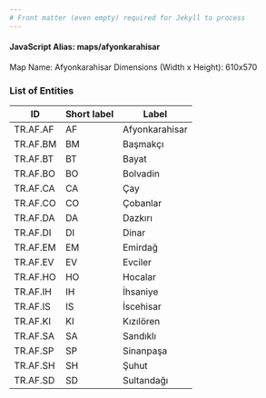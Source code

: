 ```yaml
---
# Front matter (even empty) required for Jekyll to process
---
```


#### JavaScript Alias: maps/afyonkarahisar

Map Name: Afyonkarahisar
Dimensions (Width x Height): 610x570





### List of Entities

ID | Short label | Label
---|---|---|
TR.AF.AF | AF | Afyonkarahisar
TR.AF.BM | BM | Başmakçı
TR.AF.BT | BT | Bayat
TR.AF.BO | BO | Bolvadin
TR.AF.CA | CA | Çay
TR.AF.CO | CO | Çobanlar
TR.AF.DA | DA | Dazkırı
TR.AF.DI | DI | Dinar
TR.AF.EM | EM | Emirdağ
TR.AF.EV | EV | Evciler
TR.AF.HO | HO | Hocalar
TR.AF.IH | IH | İhsaniye
TR.AF.IS | IS | İscehisar
TR.AF.KI | KI | Kızılören
TR.AF.SA | SA | Sandıklı
TR.AF.SP | SP | Sinanpaşa
TR.AF.SH | SH | Şuhut
TR.AF.SD | SD | Sultandağı